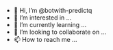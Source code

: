 - 👋 Hi, I’m @botwith-predictq
- 👀 I’m interested in ...
- 🌱 I’m currently learning ...
- 💞️ I’m looking to collaborate on ...
- 📫 How to reach me ...

<!---
botwith-predictq/botwith-predictq is a ✨ special ✨ repository because its `README.md` (this file) appears on your GitHub profile.
You can click the Preview link to take a look at your changes.
--->
